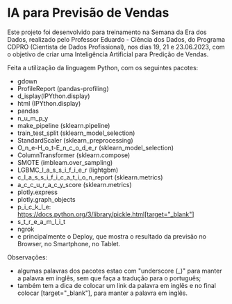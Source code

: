 # IA para Previsão de Vendas

Este projeto foi desenvolvido para treinamento na Semana da Era dos Dados, realizado pelo Professor Eduardo - Ciência dos Dados, do Programa CDPRO (Cientista de Dados Profissional), nos dias 19, 21 e 23.06.2023, com o objetivo de criar uma Inteligência Artificial para Predição de Vendas.

Feita a utilização da linguagem Python, com os seguintes pacotes:
- gdown
- ProfileReport (pandas-profiling)
- <notranslate>d_isplay</notranslate>(IPYthon.display)
- html (IPYthon.display)
- pandas
- n_u_m_p_y
- make_pipeline (sklearn.pipeline)
- train_test_split (sklearn_model_selection)
- StandardScaler (sklearn_preprocessing)
- O_n_e-H_o_t-E_n_c_o_d_e_r (sklearn_model_selection)
- ColumnTransformer (sklearn.compose)
- SMOTE (imbleam.over_sampling)
- LGBMC_l_a_s_s_i_f_i_e_r (lightgbm)
- c_l_a_s_s_i_f_i_c_a_t_i_o_n_report (sklearn.metrics)
- a_c_c_u_r_a_c_y_score (sklearn.metrics)
- plotly.express
- plotly.graph_objects
- p_i_c_k_l_e: https://docs.python.org/3/library/pickle.html[target="_blank"]
- s_t_r_e_a_m_l_i_t
- ngrok
- e principalmente o Deploy, que mostra o resultado da previsão no Browser, no Smartphone, no Tablet.


Observações: 
- algumas palavras dos pacotes estao com "underscore (_)" para manter a palavra em inglês, sem que faça a tradução para o português;
- também tem a dica de colocar um link da palavra em inglês e no final colocar [target="_blank"], para manter a palavra em inglês.
